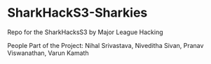 # SharkHackS3-Sharkies
Repo for the SharkHacksS3 by Major League Hacking 


People Part of the Project:
Nihal Srivastava, Niveditha Sivan, Pranav Viswanathan, Varun Kamath
